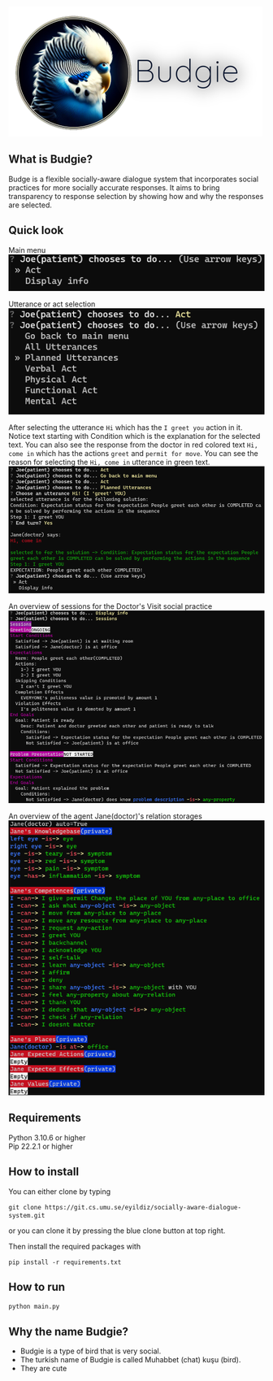 ![budgie_256_with_text.png](docs/images/budgie_64_with_text_black.png)
## What is Budgie?
Budge is a flexible socially-aware dialogue system that incorporates social practices for more socially accurate responses. 
It aims to bring transparency to response selection by showing how and why the responses are selected.  
##

## Quick look
Main menu    
![menu1.png](docs/images/menu1.png)
  
Utterance or act selection  
![menu2.png](docs/images/menu2.png)
  
After selecting the utterance `Hi` which has the `I greet you` action in it. Notice text starting with Condition which is the explanation for the selected text.
You can also see the response from the doctor in red colored text `Hi, come in` which has the actions `greet` and `permit for move`.
You can see the reason for selecting the `Hi, come in` utterance in green text.  
![menu3.png](docs/images/menu3.png)
  
An overview of sessions for the Doctor's Visit social practice    
![menu4.png](docs/images/menu4.png)
  
An overview of the agent Jane(doctor)'s relation storages  
![menu5.png](docs/images/menu5.png)
  

## Requirements
Python 3.10.6 or higher  
Pip 22.2.1 or higher

## How to install
You can either clone by typing  
```
git clone https://git.cs.umu.se/eyildiz/socially-aware-dialogue-system.git
```   
or you can clone it by pressing the blue clone button at top right.

Then install the required packages with  
```
pip install -r requirements.txt
```
## How to run
```
python main.py
```

## Why the name Budgie?
- Budgie is a type of bird that is very social. 
- The turkish name of Budgie is called Muhabbet (chat) kuşu (bird).
- They are cute